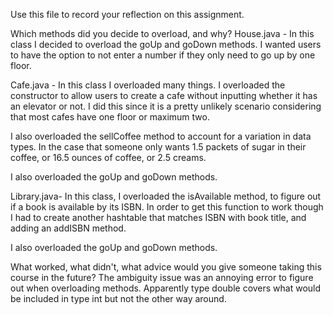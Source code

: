 Use this file to record your reflection on this assignment.

Which methods did you decide to overload, and why?
House.java - In this class I decided to overload the goUp and goDown methods. I wanted users to have the option to not enter a number if they only need to go up by one floor. 

Cafe.java - In this class I overloaded many things. I overloaded the constructor to allow users to create a cafe without inputting whether it has an elevator or not. I did this since it is a pretty unlikely scenario considering that most cafes have one floor or maximum two.

I also overloaded the sellCoffee method to account for a variation in data types. In the case that someone only wants 1.5 packets of sugar in their coffee, or 16.5 ounces of coffee, or 2.5 creams. 

I also overloaded the goUp and goDown methods.

Library.java- In this class, I overloaded the isAvailable method, to figure out if a book is available by its ISBN. In order to get this function to work though I had to create another hashtable that matches ISBN with book title, and adding an addISBN method. 

I also overloaded the goUp and goDown methods.

What worked, what didn't, what advice would you give someone taking this course in the future?
The ambiguity issue was an annoying error to figure out when overloading methods. Apparently type double covers what would be included in type int but not the other way around.
